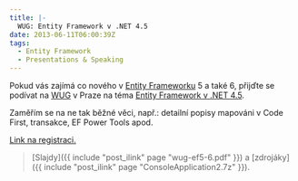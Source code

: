 ```yaml
---
title: |-
  WUG: Entity Framework v .NET 4.5
date: 2013-06-11T06:00:39Z
tags:
  - Entity Framework
  - Presentations & Speaking
---
```

Pokud vás zajímá co nového v [Entity Frameworku][1] 5 a také 6, přijďte se podívat na [WUG][2] v Praze na téma [Entity Framework v .NET 4.5][3].

<!-- excerpt -->

Zaměřím se na ne tak běžné věci, např.: detailní popisy mapováni v Code First, transakce, EF Power Tools apod.

[Link na registraci.][3]

> [Slajdy]({{ include "post_ilink" page "wug-ef5-6.pdf" }}) a [zdrojáky]({{ include "post_ilink" page "ConsoleApplication2.7z" }}).

[1]: http://msdn.com/ef
[2]: http://www.wug.cz
[3]: http://wug.cz/praha/akce/591-Entity-Framework-v-NET-4-5
